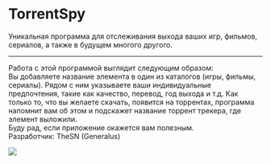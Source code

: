 # TorrentSpy
Уникальная программа для отслеживания выхода ваших игр, фильмов, сериалов, а также в будущем многого другого.<hr />
Работа с этой программой выглядит следующим образом:<br>
Вы добавляете название элемента в один из каталогов (игры, фильмы, сериалы). Рядом с ним указываете ваши индивидуальные предпочтения, такие как качество, перевод, год выхода и т.д. Как только то, что вы желаете скачать, появится на торрентах, программа напомнит вам об этом и подскажет название торрент трекера, где элемент выложили.<br>
Буду рад, если приложение окажется вам полезным.<br>
Разработчик: TheSN (Generalus)

<image src="http://s019.radikal.ru/i608/1703/b5/9b55951a4ad5.png" align="center" />
